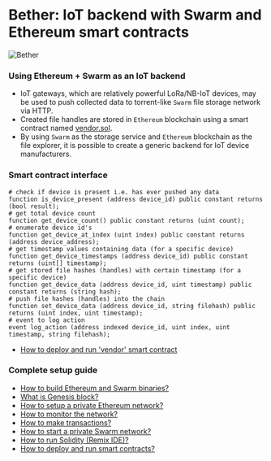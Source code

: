 # Bether: IoT backend with Swarm and Ethereum smart contracts

![Bether](https://github.com/kozyilmaz/bether/raw/master/readme/ethstats.png "Proof-of-concept IoT backend")

### Using Ethereum + Swarm as an IoT backend
* IoT gateways, which are relatively powerful LoRa/NB-IoT devices, may be used to push collected data to torrent-like ```Swarm``` file storage network via HTTP.
* Created file handles are stored in ```Ethereum``` blockchain using a smart contract named [vendor.sol](ethereum/vendor.sol).
* By using ```Swarm``` as the storage service  and ```Ethereum``` blockchain as the file explorer, it is possible to create a generic backend for IoT device manufacturers.

### Smart contract interface
```shell
# check if device is present i.e. has ever pushed any data
function is_device_present (address device_id) public constant returns (bool result);
# get total device count
function get_device_count() public constant returns (uint count);
# enumerate device id's
function get_device_at_index (uint index) public constant returns (address device_address);
# get timestamp values containing data (for a specific device)
function get_device_timestamps (address device_id) public constant returns (uint[] timestamp);
# get stored file hashes (handles) with certain timestamp (for a specific device)
function get_device_data (address device_id, uint timestamp) public constant returns (string hash);
# push file hashes (handles) into the chain
function set_device_data (address device_id, string filehash) public returns (uint index, uint timestamp);
# event to log action
event log_action (address indexed device_id, uint index, uint timestamp, string filehash);
```
* [How to deploy and run 'vendor' smart contract](ethereum/README.md)

### Complete setup guide
* [How to build Ethereum and Swarm binaries?](readme/README.build.md)
* [What is Genesis block?](readme/README.genesis.md)
* [How to setup a private Ethereum network?](readme/README.network.md)
* [How to monitor the network?](readme/README.monitor.md)
* [How to make transactions?](readme/README.transaction.md)
* [How to start a private Swarm network?](readme/README.swarm.md)
* [How to run Solidity (Remix IDE)?](readme/README.solidity.md)
* [How to deploy and run smart contracts?](readme/README.smartcontracts.md)

